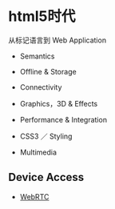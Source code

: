 # html5时代

从标记语言到 Web Application

- Semantics

- Offline & Storage

- Connectivity

- Graphics，3D & Effects

- Performance & Integration

- CSS3 ／ Styling

- Multimedia

## Device Access

- [WebRTC](https://tingge.github.io/lab/webrtc-app/index.html)